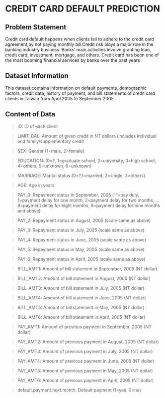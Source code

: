 # **CREDIT CARD DEFAULT PREDICTION**

## **Problem Statement** 
Credit card default happens when clients fail to adhere to the credit card agreement,by not paying monthly bill.Credit risk plays a major role in the banking industry business. Banks’ main activities involve granting loan, credit card, investment, mortgage, and others. Credit card has been one of the most booming financial services by banks over the past years

## **Dataset Information** 
This dataset contains information on default payments, demographic factors, credit data, history of payment, and bill statements of credit card clients in Taiwan from April 2005 to September 2005

## **Content of Data**

>ID: ID of each client

>LIMIT_BAL: Amount of given credit in NT dollars (includes individual and family/supplementary credit

>SEX: Gender (1=male, 2=female)

>EDUCATION: (0=?, 1=graduate school, 2=university, 3=high school, 4=others, 5=unknown, 6=unknown)

>MARRIAGE: Marital status (0=?,1=married, 2=single, 3=others)

>AGE: Age in years

>PAY_0: Repayment status in September, 2005 (-1=pay duly, 1=payment delay for one month, 2=payment delay for two months, ... 8=payment delay for eight months, 9=payment delay for nine months and above)

>PAY_2: Repayment status in August, 2005 (scale same as above)

>PAY_3: Repayment status in July, 2005 (scale same as above)

>PAY_4: Repayment status in June, 2005 (scale same as above)

>PAY_5: Repayment status in May, 2005 (scale same as above)

>PAY_6: Repayment status in April, 2005 (scale same as above)

>BILL_AMT1: Amount of bill statement in September, 2005 (NT dollar)

>BILL_AMT2: Amount of bill statement in August, 2005 (NT dollar)

>BILL_AMT3: Amount of bill statement in July, 2005 (NT dollar)

>BILL_AMT4: Amount of bill statement in June, 2005 (NT dollar)

>BILL_AMT5: Amount of bill statement in May, 2005 (NT dollar)

>BILL_AMT6: Amount of bill statement in April, 2005 (NT dollar)

>PAY_AMT1: Amount of previous payment in September, 2005 (NT dollar)

>PAY_AMT2: Amount of previous payment in August, 2005 (NT dollar)

>PAY_AMT3: Amount of previous payment in July, 2005 (NT dollar)

>PAY_AMT4: Amount of previous payment in June, 2005 (NT dollar)

>PAY_AMT5: Amount of previous payment in May, 2005 (NT dollar)

>PAY_AMT6: Amount of previous payment in April, 2005 (NT dollar)

>default.payment.next.month: Default payment (1=yes, 0=no)
